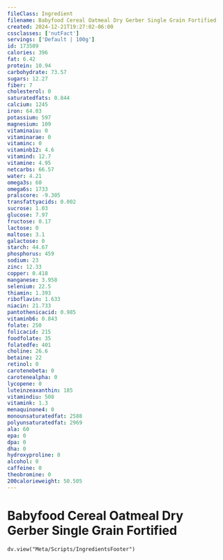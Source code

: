 ```yaml
---
fileClass: Ingredient
filename: Babyfood Cereal Oatmeal Dry Gerber Single Grain Fortified
created: 2024-12-21T19:27:02-06:00
cssclasses: ['nutFact']
servings: ['Default | 100g']
id: 173509
calories: 396
fat: 6.42
protein: 10.94
carbohydrate: 73.57
sugars: 12.27
fiber: 7
cholesterol: 0
saturatedfats: 0.844
calcium: 1245
iron: 64.03
potassium: 597
magnesium: 109
vitaminaiu: 0
vitaminarae: 0
vitaminc: 0
vitaminb12: 4.6
vitamind: 12.7
vitamine: 4.95
netcarbs: 66.57
water: 4.21
omega3s: 60
omega6s: 1733
pralscore: -9.305
transfattyacids: 0.002
sucrose: 1.03
glucose: 7.97
fructose: 0.17
lactose: 0
maltose: 3.1
galactose: 0
starch: 44.67
phosphorus: 459
sodium: 23
zinc: 12.33
copper: 0.418
manganese: 3.958
selenium: 22.5
thiamin: 1.393
riboflavin: 1.633
niacin: 21.733
pantothenicacid: 0.985
vitaminb6: 0.843
folate: 250
folicacid: 215
foodfolate: 35
folatedfe: 401
choline: 26.6
betaine: 22
retinol: 0
carotenebeta: 0
carotenealpha: 0
lycopene: 0
luteinzeaxanthin: 185
vitamindiu: 508
vitamink: 1.3
menaquinone4: 0
monounsaturatedfat: 2588
polyunsaturatedfat: 2969
ala: 60
epa: 0
dpa: 0
dha: 0
hydroxyproline: 0
alcohol: 0
caffeine: 0
theobromine: 0
200calorieweight: 50.505
---
```


# Babyfood Cereal Oatmeal Dry Gerber Single Grain Fortified

```dataviewjs
dv.view("Meta/Scripts/IngredientsFooter")
```